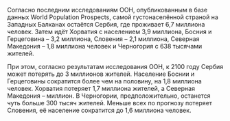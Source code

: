 Согласно последним исследованиям ООН, опубликованным в базе данных World Population Prospects, самой густонаселённой страной на Западных Балканах остаётся Сербия, где проживает 6,7 миллиона человек. Затем идёт Хорватия с населением 3,9 миллиона, Босния и Герцеговина – 3,2 миллиона, Словения – 2,1 миллиона, Северная Македония – 1,8 миллиона человек и Черногория с 638 тысячами жителей.

При этом, согласно результатам исследования ООН, к 2100 году Сербия может потерять до 3 миллионов жителей. Население Боснии и Герцеговины сократится более чем на половину, на 1,8 миллиона человек. Хорватия потеряет 1,7 миллиона жителей, а Северная Македония – миллион. В Черногории, предположительно, останется чуть больше 300 тысяч жителей. Меньше всех по прогнозу потеряет Словения, её население сократится до 1,6 миллиона человек.
